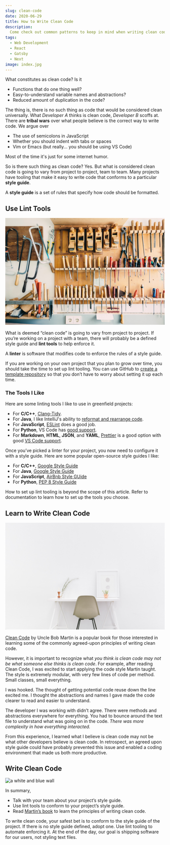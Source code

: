 ```yaml
---
slug: clean-code
date: 2020-06-29
title: How to Write Clean Code
description:
  Come check out common patterns to keep in mind when writing clean code.
tags:
  - Web Development
  - React
  - Gatsby
  - Next
image: index.jpg
---
```


What constitutes as clean code? Is it

- Functions that do one thing well?
- Easy-to-understand variable names and abstractions?
- Reduced amount of duplication in the code?

The thing is, there is no such thing as code that would be considered clean
universally. What _Developer A_ thinks is clean code, _Developer B_ scoffs at.
There are **tribal wars** over what people believe is the correct way to write
code. We argue over

- The use of semicolons in JavaScript
- Whether you should indent with tabs or spaces
- Vim or Emacs (but really... you should be using VS Code)

Most of the time it's just for some internet humor.

So is there such thing as clean code? Yes. But what is considered clean code is
going to vary from project to project, team to team. Many projects have tooling
that make it easy to write code that conforms to a particular **style guide**.

<aside>
<p>A <strong>style guide</strong> is a set of rules that specify how code should be formatted.</p>
</aside>

## Use Lint Tools

![tools](tools.jpg)

What is deemed “clean code” is going to vary from project to project. If you’re
working on a project with a team, there will probably be a defined style guide
and **lint tools** to help enforce it.

<aside>
<p>
A <strong>linter</strong> is software that modifies code to enforce the rules of a style guide.
</p>
</aside>

If you are working on your own project that you plan to grow over time, you
should take the time to set up lint tooling. You can use GitHub to
[create a template repository](https://help.github.com/en/github/creating-cloning-and-archiving-repositories/creating-a-template-repository)
so that you don’t have to worry about setting it up each time.

### The Tools I Like

Here are some linting tools I like to use in greenfield projects:

- For **C/C++**, [Clang-Tidy](https://clang.llvm.org/extra/clang-tidy/).
- For **Java**, I like IntelliJ's ability to
  [reformat and rearrange code](https://www.jetbrains.com/help/idea/reformat-and-rearrange-code.html).
- For **JavaScript**, [ESLint](https://eslint.org/) does a good job.
- For **Python**, VS Code has
  [good support](https://code.visualstudio.com/docs/python/linting).
- For **Markdown**, **HTML**, **JSON**, and **YAML**,
  [Prettier](https://prettier.io/) is a good option with good
  [VS Code support](https://marketplace.visualstudio.com/items?itemName=esbenp.prettier-vscode).

Once you’ve picked a linter for your project, you now need to configure it with
a style guide. Here are some popular open-source style guides I like:

- For **C/C++**,
  [Google Style Guide](https://google.github.io/styleguide/cppguide.html)
- For **Java**,
  [Google Style Guide](https://google.github.io/styleguide/javaguide.html)
- For **JavaScript**, [AirBnb Style GUide](https://github.com/airbnb/javascript)
- For **Python**, [PEP 8 Style Guide](https://www.python.org/dev/peps/pep-0008/)

<aside>
<p>
How to set up lint tooling is beyond the scope of this article. Refer to
documentation to learn how to set up the tools you choose.
</p>
</aside>

## Learn to Write Clean Code

![clean office](office.jpg)

[Clean Code](https://learning.oreilly.com/library/view/clean-code/9780136083238/)
by Uncle Bob Martin is a popular book for those interested in learning some of
the commonly agreed-upon principles of writing clean code.

However, it is important to recognize what _you think is clean code may not be
what someone else thinks is clean code_. For example, after reading Clean Code,
I was excited to start applying the code style Martin taught. The style is
extremely modular, with very few lines of code per method. Small classes, small
everything.

I was hooked. The thought of getting potential code reuse down the line excited
me. I thought the abstractions and names I gave made the code clearer to read
and easier to understand.

The developer I was working with didn’t agree. There were methods and
abstractions everywhere for everything. You had to bounce around the text file
to understand what was going on in the code. _There was more complexity in how
everything interacted._

From this experience, I learned what I believe is clean code may not be what
other developers believe is clean code. In retrospect, an agreed upon style
guide could have probably prevented this issue and enabled a coding environment
that made us both more productive.

## Write Clean Code

![a white and blue wall](wall.jpg)

In summary,

- Talk with your team about your project’s style guide.
- Use lint tools to conform to your project’s style guide.
- Read
  [Martin’s book](https://www.amazon.com/Clean-Code-Handbook-Software-Craftsmanship/dp/0132350882)
  to learn the principles of writing clean code.

To write clean code, your safest bet is to conform to the style guide of the
project. If there is no style guide defined, adopt one. Use lint tooling to
automate enforcing it. At the end of the day, our goal is shipping software for
our users, not styling text files.
